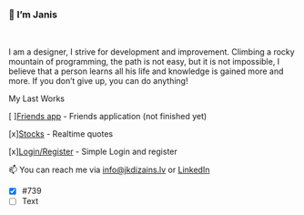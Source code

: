 ### 👋 I’m Janis
<br>


I am a designer, I strive for development and improvement. Climbing a rocky mountain of programming, the path is not easy, but it is not impossible, I believe that a person learns all his life and knowledge is gained more and more.
If you don’t give up, you can do anything!

My Last Works

[ ][Friends app](/) - Friends application (not finished yet)

[x][Stocks](https://github.com/Jazekss/Finnhub.io) - Realtime quotes

[x][Login/Register](https://github.com/Jazekss/LoginRegister) - Simple Login and register


 📫 You can reach me via info@jkdizains.lv or [LinkedIn](https://www.linkedin.com/in/janis-krastins/)

<!---
Jazekss/Jazekss is a ✨ special ✨ repository because its `README.md` (this file) appears on your GitHub profile.
You can click the Preview link to take a look at your changes.
--->


- [x] #739
- [ ] Text

